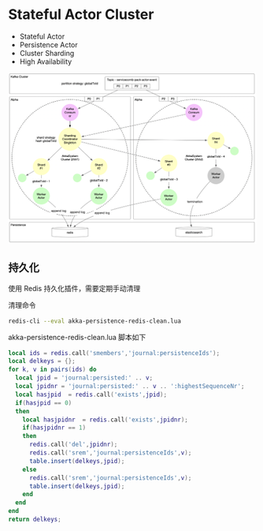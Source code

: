 # Stateful Actor Cluster

* Stateful Actor
* Persistence Actor 
* Cluster Sharding
* High Availability

![image-20190830135523054](assets/image-20190830135523054.png)



## 持久化

使用 Redis 持久化插件，需要定期手动清理

清理命令

```bash
redis-cli --eval akka-persistence-redis-clean.lua
```

akka-persistence-redis-clean.lua 脚本如下

```lua
local ids = redis.call('smembers','journal:persistenceIds');
local delkeys = {};
for k, v in pairs(ids) do
  local jpid = 'journal:persisted:' .. v;
  local jpidnr = 'journal:persisted:' .. v .. ':highestSequenceNr';
  local hasjpid  = redis.call('exists',jpid);
  if(hasjpid == 0)
  then
    local hasjpidnr  = redis.call('exists',jpidnr);
    if(hasjpidnr == 1)
    then
      redis.call('del',jpidnr);
      redis.call('srem','journal:persistenceIds',v);
      table.insert(delkeys,jpid);
    else
      redis.call('srem','journal:persistenceIds',v);
      table.insert(delkeys,jpid);
    end
  end
end
return delkeys;
```





 